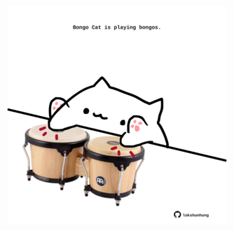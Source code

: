 <!-- built at 01/10/2021, 02:26:09 UTC -->
<p align="center">
  <img width="500" height="500" src="./ReadmeImage.svg">
</p>
